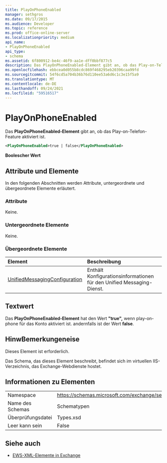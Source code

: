 ```yaml
---
title: PlayOnPhoneEnabled
manager: sethgros
ms.date: 09/17/2015
ms.audience: Developer
ms.topic: reference
ms.prod: office-online-server
ms.localizationpriority: medium
api_name:
- PlayOnPhoneEnabled
api_type:
- schema
ms.assetid: 6f800912-be4c-46f9-aa1e-dff0bbf877c5
description: Das PlayOnPhoneEnabled-Element gibt an, ob das Play-on-Telefon-Feature aktiviert ist.
ms.openlocfilehash: ebbcea0d055b8cdc869f468295eb20396caa99fd
ms.sourcegitcommit: 54f6cd5a704b36b76d110ee53a6d6c1c3e15f5a9
ms.translationtype: MT
ms.contentlocale: de-DE
ms.lasthandoff: 09/24/2021
ms.locfileid: "59516517"
---
```

# <a name="playonphoneenabled"></a>PlayOnPhoneEnabled

Das **PlayOnPhoneEnabled-Element** gibt an, ob das Play-on-Telefon-Feature aktiviert ist. 
  
```XML
<PlayOnPhoneEnabled>true | false</PlayOnPhoneEnabled>
```

 **Boolescher Wert**
## <a name="attributes-and-elements"></a>Attribute und Elemente

In den folgenden Abschnitten werden Attribute, untergeordnete und übergeordnete Elemente erläutert.
  
### <a name="attributes"></a>Attribute

Keine.
  
### <a name="child-elements"></a>Untergeordnete Elemente

Keine.
  
### <a name="parent-elements"></a>Übergeordnete Elemente

|**Element**|**Beschreibung**|
|:-----|:-----|
|[UnifiedMessagingConfiguration](unifiedmessagingconfiguration.md) <br/> |Enthält Konfigurationsinformationen für den Unified Messaging-Dienst.  <br/> |
   
## <a name="text-value"></a>Textwert

Das **PlayOnPhoneEnabled-Element** hat den Wert **"true",** wenn play-on-phone für das Konto aktiviert ist. andernfalls ist der Wert **false**.
  
## <a name="remarks"></a>HinwBemerkungeneise

Dieses Element ist erforderlich.
  
Das Schema, das dieses Element beschreibt, befindet sich im virtuellen IIS-Verzeichnis, das Exchange-Webdienste hostet.
  
## <a name="element-information"></a>Informationen zu Elementen

|||
|:-----|:-----|
|Namespace  <br/> |https://schemas.microsoft.com/exchange/services/2006/types  <br/> |
|Name des Schemas  <br/> |Schematypen  <br/> |
|Überprüfungsdatei  <br/> |Types.xsd  <br/> |
|Leer kann sein  <br/> |False  <br/> |
   
## <a name="see-also"></a>Siehe auch



- [EWS-XML-Elemente in Exchange](ews-xml-elements-in-exchange.md)

